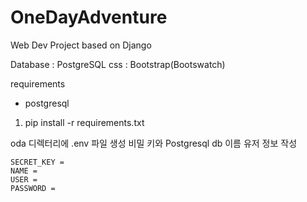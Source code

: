 # OneDayAdventure

Web Dev Project based on Django

Database : PostgreSQL
css : Bootstrap(Bootswatch)


requirements
- postgresql

1. pip install -r requirements.txt

oda 디렉터리에 .env 파일 생성 
비밀 키와 Postgresql db 이름 유저 정보 작성
```
SECRET_KEY = 
NAME = 
USER = 
PASSWORD = 
```

